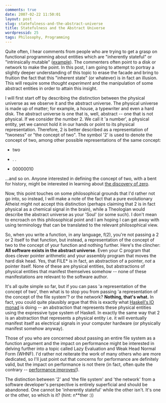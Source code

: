 ```yaml
---
comments: true
date: 2007-02-22 11:50:01
layout: post
slug: statefulness-and-the-abstract-universe
title: Statefulness and the Abstract Universe
wordpressid: 25
tags: Philosophy, Programming
---
```


Quite often, I hear comments from people who are trying to get a grasp on functional programming about entities which are "inherently stateful" or "intrinsically mutable" ([example](http://programming.reddit.com/info/14m2o/comments/c14pqp)). The commenters often point to a disk or network to make the point. In this post, I am going to attempt to portray a slightly deeper understanding of this topic to erase the facade and bring to fruition the fact that this "inherent state" (or whatever) is in fact an illusion. This will require some _thought experiment_ and the manipulation of some abstract entities in order to attain this insight.

I will first start off by describing the distinction between the physical universe as we observe it and the abstract universe. The physical universe is made up of matter; for example, a house, a typewriter and even a hard disk. The abstract universe is one that is, well, abstract -- one that is not physical. If we consider the number 2. We call it 'a number', a physical entity, yet we cannot hold it in our hands or point to its physical representation. Therefore, 2 is better described as a representation of "twoness" or "the concept of two". The symbol '2' is used to denote the concept of two, among other possible representations of the same concept:



	
  * two

	
  * . .

	
  * 00000010



...and so on. Anyone interested in defining the concept of two, with a bent for history, might be interested in learning about [the discovery of zero](http://www.google.com.au/search?q=the+discovery+of+zero).

Now, this point touches on some philosophical grounds that I'd rather not go into, so instead, I will make a note of the fact that a pure evolutionary Atheist might not accept this distinction (perhaps claiming that 2 is in fact physical as a chemical signal in the brain), while a Theologian would describe the abstract universe as your 'Soul' (or some such). I don't mean to encroach on this philosophical point and I am hoping I can get away with using terminology that can be translated to the relevant philosophical view.

So, when you write a function, in any language, f(2), you're not passing a 2 or 2 itself to that function, but instead, a representation of the concept of two to the concept of your function and nothing further. Here's the clincher: **All software exists in the abstract universe**. Even your C program that does clever pointer arithmetic and your assembly program that moves the hard disk head. Yes, that FILE* is in fact, an abstraction of a pointer, _not_ a pointer itself. None of these are physical entities, but abstractions of physical entities that manifest themselves somehow -- none of these manifestations are relevant to the software author.

It's all quite simple so far, but if you can pass 'a representation of the concept of two', then what is to stop you from passing 'a representation of the concept of the file system'? or the network? **Nothing, that's what.** In fact, you could quite plausibly argue that this is exactly what [Haskell's IO monad](http://www.haskell.org/ghc/docs/latest/html/libraries/base/Prelude.html#t%3AIO) is doing -- an abstraction that represents these physical entities using the expressive type system of Haskell. In exactly the same way that 2 is an abstraction that represents a physical entity i.e. it will eventually manifest itself as electrical signals in your computer hardware (or physically manifest somehow anyway).

Those of you who are concerned about passing an entire file system as a function argument and the impact on performance might be interested in delving further into a topic called Lazy Evaluation and Weak Head Normal Form (WHNF). I'd rather not reiterate the work of many others who are more dedicated, so I'll just point out that concerns for performance are definitely valid, but the impact on performance is not there (in fact, often quite the contrary -- [performance improves!](http://shootout.alioth.debian.org/gp4/benchmark.php?test=all&lang=all)).

The distinction between '2' and 'the file system' and 'the network' from a software developer's perspective is entirely superficial and should be abandoned. One cannot be 'inherently stateful' while the other isn't. It's one or the other, so which is it? (hint: n**ther :))
